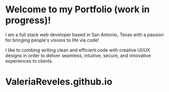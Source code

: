 # Welcome to my Portfolio (work in progress)!

I am a full stack web developer based in San Antonio, Texas with a passion for bringing people's visions to life via code!

I like to combing writing clean and efficient code with creative UI/UX designs in order to deliver seamless, intuitive, secure, and innovative experiences to clients. 


# ValeriaReveles.github.io
